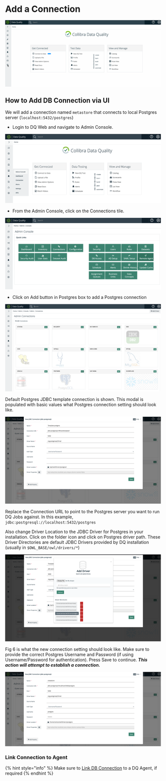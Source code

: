 # Add a Connection

![](<../.gitbook/assets/connections (1).gif>)

## How to Add DB Connection via UI

We will add a connection named `metastore` that connects to local Postgres server (`localhost:5432/postgres`)

* Login to DQ Web and navigate to Admin Console.

![Fig 1: Home Page](../.gitbook/assets/DQ-Admin-Console-1.png)

* From the Admin Console, click on the Connections tile.

![Fig 2: Admin Console](../.gitbook/assets/DQ-Admin-Console-2.png.png)

* Click on Add button in Postgres box to add a Postgres connection

![Fig 3: List of DB Connections](../.gitbook/assets/DQ-Connection-1.png)

Default Postgres JDBC template connection is shown. This modal is populated with basic values what Postgres connection setting should look like.

![Fig 4: Template Postgres connection creation modal](../.gitbook/assets/DQ-Connection-2.png)

Replace the Connection URL to point to the Postgres server you want to run DQ Jobs against. In this example, `jdbc:postgresql://localhost:5432/postgres`

Also change Driver Location to the JDBC Driver for Postgres in your installation. Click on the folder icon and click on Postgres driver path. These Driver Directories are default JDBC Drivers provided by DQ installation (usually in `$OWL_BASE/owl/drivers/*`)

![Fig 5: Add new driver or select existing from Driver Directories](../.gitbook/assets/DQ-Connection-3.png)

Fig 6 is what the new connection setting should look like. Make sure to provide the correct Postgres Username and Password (if using Username/Password for authentication). Press Save to continue. _**This action will attempt to establish a connection.**_

![Fig 6: Connection settings to connect to database named "postgres" in Postgres server "localhost" exposed via port 5432](../.gitbook/assets/DQ-Connection-4.png)

### Link Connection to Agent

{% hint style="info" %}
Make sure to [Link DB Connection](https://docs.owl-analytics.com/installation/agent-configuration#how-to-link-db-connection-to-agent-via-ui) to a DQ Agent, if required
{% endhint %}





